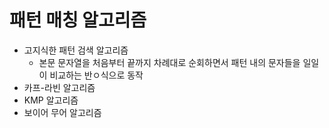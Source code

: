 # 패턴 매칭 알고리즘

- 고지식한 패턴 검색 알고리즘
  - 본문 문자열을 처음부터 끝까지 차례대로 순회하면서 패턴 내의 문자들을 일일이 비교하는 반ㅇ식으로 동작
- 카프-라빈 알고리즘
- KMP 알고리즘
- 보이어 무어 알고리즘



